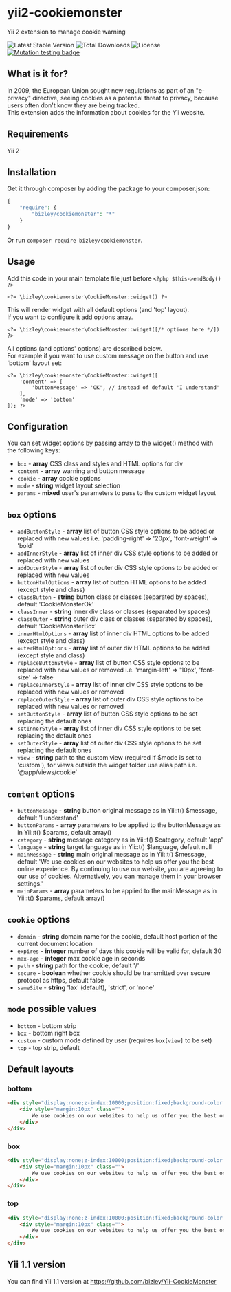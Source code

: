 # yii2-cookiemonster
Yii 2 extension to manage cookie warning

![Latest Stable Version](https://img.shields.io/packagist/v/bizley/cookiemonster.svg)
![Total Downloads](https://img.shields.io/packagist/dt/bizley/cookiemonster.svg)
![License](https://img.shields.io/packagist/l/bizley/cookiemonster.svg)
[![Mutation testing badge](https://img.shields.io/endpoint?style=flat&url=https%3A%2F%2Fbadge-api.stryker-mutator.io%2Fgithub.com%2Fbizley%2Fyii2-cookiemonster%2Fmaster)](https://dashboard.stryker-mutator.io/reports/github.com/bizley/yii2-cookiemonster/master)

## What is it for?
In 2009, the European Union sought new regulations as part of an "e-privacy" directive, seeing cookies as a potential 
threat to privacy, because users often don't know they are being tracked.  
This extension adds the information about cookies for the Yii website.

## Requirements
Yii 2

## Installation
Get it through composer by adding the package to your composer.json:

```php
{
    "require": {
        "bizley/cookiemonster": "*"
    }
}
```

Or run `composer require bizley/cookiemonster`.


## Usage
Add this code in your main template file just before `<?php $this->endBody() ?>`

    <?= \bizley\cookiemonster\CookieMonster::widget() ?>
    
This will render widget with all default options (and 'top' layout).  
If you want to configure it add options array.

    <?= \bizley\cookiemonster\CookieMonster::widget([/* options here */]) ?>

All options (and options' options) are described below.  
For example if you want to use custom message on the button and use 'bottom' layout set:

    <?= \bizley\cookiemonster\CookieMonster::widget([
        'content' => [
            'buttonMessage' => 'OK', // instead of default 'I understand'
        ],
        'mode' => 'bottom'
    ]); ?>

## Configuration
You can set widget options by passing array to the widget() method with the following keys:

* `box` - __array__ CSS class and styles and HTML options for div
* `content` - __array__ warning and button message
* `cookie` - __array__ cookie options
* `mode` - __string__ widget layout selection
* `params` - __mixed__ user's parameters to pass to the custom widget layout

## `box` options
* `addButtonStyle` - __array__ list of button CSS style options to be added or replaced with new values 
  i.e. 'padding-right' => '20px', 'font-weight' => 'bold'
* `addInnerStyle` - __array__ list of inner div CSS style options to be added or replaced with new values
* `addOuterStyle` - __array__ list of outer div CSS style options to be added or replaced with new values
* `buttonHtmlOptions` - __array__ list of button HTML options to be added (except style and class)
* `classButton` - __string__ button class or classes (separated by spaces), default 'CookieMonsterOk'
* `classInner` - __string__ inner div class or classes (separated by spaces)
* `classOuter` - __string__ outer div class or classes (separated by spaces), default 'CookieMonsterBox'
* `innerHtmlOptions` - __array__ list of inner div HTML options to be added (except style and class)
* `outerHtmlOptions` - __array__ list of outer div HTML options to be added (except style and class)
* `replaceButtonStyle` - __array__ list of button CSS style options to be replaced with new values or removed 
  i.e. 'margin-left' => '10px', 'font-size' => false
* `replaceInnerStyle` - __array__ list of inner div CSS style options to be replaced with new values or removed
* `replaceOuterStyle` - __array__ list of outer div CSS style options to be replaced with new values or removed
* `setButtonStyle` - __array__ list of button CSS style options to be set replacing the default ones
* `setInnerStyle` - __array__ list of inner div CSS style options to be set replacing the default ones
* `setOuterStyle` - __array__ list of outer div CSS style options to be set replacing the default ones
* `view` - __string__ path to the custom view (required if $mode is set to 'custom'), for views outside the widget 
  folder use alias path i.e. '@app/views/cookie'

## `content` options
* `buttonMessage` - __string__ button original message as in Yii::t() $message, default 'I understand'
* `buttonParams` - __array__ parameters to be applied to the buttonMessage as in Yii::t() $params, default array()
* `category` - __string__ message category as in Yii::t() $category, default 'app'
* `language` - __string__ target language as in Yii::t() $language, default null
* `mainMessage` - __string__ main original message as in Yii::t() $message, default 'We use cookies on our websites to 
  help us offer you the best online experience. By continuing to use our website, you are agreeing to our use of 
  cookies. Alternatively, you can manage them in your browser settings.'
* `mainParams` - __array__ parameters to be applied to the mainMessage as in Yii::t() $params, default array()

## `cookie` options
* `domain` - __string__ domain name for the cookie, default host portion of the current document location
* `expires` - __integer__ number of days this cookie will be valid for, default 30
* `max-age` - __integer__ max cookie age in seconds
* `path` - __string__ path for the cookie, default '/'
* `secure` - __boolean__ whether cookie should be transmitted over secure protocol as https, default false
* `sameSite` - __string__ 'lax' (default), 'strict', or 'none'

## `mode` possible values
* `bottom` - bottom strip
* `box` - bottom right box
* `custom` - custom mode defined by user (requires `box[view]` to be set)
* `top` - top strip, default

## Default layouts

### bottom

```html
<div style="display:none;z-index:10000;position:fixed;background-color:#fff;font-size:12px;color:#000;bottom:0;left:0;width:100%;box-shadow:0 -2px 2px #000" class="CookieMonsterBox">
    <div style="margin:10px" class="">
        We use cookies on our websites to help us offer you the best online experience. By continuing to use our website, you are agreeing to our use of cookies. Alternatively, you can manage them in your browser settings.<button style="margin-left:10px" class="CookieMonsterOk" type="button">I understand</button>
    </div>
</div>
```

### box

```html
<div style="display:none;z-index:10000;position:fixed;background-color:#fff;font-size:12px;color:#000;bottom:20px;right:20px;width:300px;box-shadow:-2px 2px 2px #000;border-radius:10px" class="CookieMonsterBox">
    <div style="margin:10px" class="">
        We use cookies on our websites to help us offer you the best online experience. By continuing to use our website, you are agreeing to our use of cookies. Alternatively, you can manage them in your browser settings.<button style="margin-left:10px" class="CookieMonsterOk" type="button">I understand</button>
    </div>
</div>
```

### top

```html
<div style="display:none;z-index:10000;position:fixed;background-color:#fff;font-size:12px;color:#000;top:0;left:0;width:100%;box-shadow:0 2px 2px #000" class="CookieMonsterBox">
    <div style="margin:10px" class="">
        We use cookies on our websites to help us offer you the best online experience. By continuing to use our website, you are agreeing to our use of cookies. Alternatively, you can manage them in your browser settings.<button style="margin-left:10px" class="CookieMonsterOk" type="button">I understand</button>
    </div>
</div>
```

## Yii 1.1 version
You can find Yii 1.1 version at https://github.com/bizley/Yii-CookieMonster
